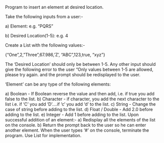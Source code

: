 
Program to insert an element at desired location.

Take the following inputs from a user:-

a) Element: e.g. “PQRS”

b) Desired Location(1-5): e.g. 4

Create a List<Object> with the following values:-
  
{“One”,2,”Three”,67.986,’Z’, “ABC”,123,true, “xyz”}

The ‘Desired Location’ should only be between 1-5. Any other input should give the following error to the user “Only values between 1-5 are allowed, please try again. and the prompt should be redisplayed to the user.

‘Element’ can be any type of the following elements:

a) Boolean - If Boolean reverse the value and then add, i.e. if true you add false to the list.
b) Character - if character, you add the next character to the list i.e. if ‘C’ you add ‘D’….if ‘c’ you add ‘d’ to the list.
c) String - Change the case of string before adding to the list.
d) Float / Double - Add 2.0 before adding to the list.
e) Integer - Add 1 before adding to the list.
Upon successful addition of an element:-
a) Redisplay all the elements of the list on the console.
b) Return the prompt back to the user so he can enter another element.
When the user types ‘#’ on the console, terminate the program.
Use List for implementation.
